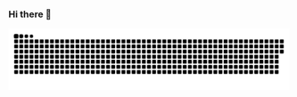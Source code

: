 ### Hi there 👋

![Snake animation](https://github.com/JLSoaresRamos/JLSoaresRamos/blob/output/github-contribution-grid-snake.svg)

<!--
**JLSoaresRamos/JLSoaresRamos** is a ✨ _special_ ✨ repository because its `README.md` (this file) appears on your GitHub profile.

Here are some ideas to get you started:

- 🔭 I’m currently working on ...
- 🌱 I’m currently learning ...
- 👯 I’m looking to collaborate on ...
- 🤔 I’m looking for help with ...
- 💬 Ask me about ...
- 📫 How to reach me: ...
- 😄 Pronouns: ...
- ⚡ Fun fact: ...
-->

